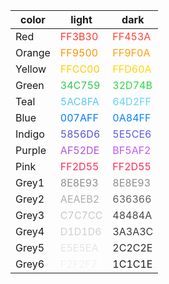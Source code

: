| color | light | dark |
| --- | --- | --- |
| Red | <span style="color:#FF3B30">FF3B30</span> | <span style="color:#FF453A">FF453A</span> |
| Orange | <span style="color:#FF9500">FF9500</span> | <span style="color:#FF9F0A">FF9F0A</span> |
| Yellow | <span style="color:#FFCC00">FFCC00</span> | <span style="color:#FFD60A">FFD60A</span> |
| Green | <span style="color:#34C759">34C759</span> | <span style="color:#32D74B">32D74B</span> |
| Teal | <span style="color:#5AC8FA">5AC8FA</span> | <span style="color:#64D2FF">64D2FF</span> |
| Blue | <span style="color:#007AFF">007AFF</span> | <span style="color:#0A84FF">0A84FF</span> |
| Indigo | <span style="color:#5856D6">5856D6</span> | <span style="color:#5E5CE6">5E5CE6</span> |
| Purple | <span style="color:#AF52DE">AF52DE</span> | <span style="color:#BF5AF2">BF5AF2</span> |
| Pink | <span style="color:#FF2D55">FF2D55</span> | <span style="color:#FF2D55">FF2D55</span> |
| Grey1 | <span style="color:#8E8E93">8E8E93</span> | <span style="color:#8E8E93">8E8E93</span> |
| Grey2 | <span style="color:#AEAEB2">AEAEB2</span> | <span style="color:#636366">636366</span> |
| Grey3 | <span style="color:#C7C7CC">C7C7CC</span> | <span style="color:#48484A">48484A</span> |
| Grey4 | <span style="color:#D1D1D6">D1D1D6</span> | <span style="color:#3A3A3C">3A3A3C</span> |
| Grey5 | <span style="color:#E5E5EA">E5E5EA</span> | <span style="color:#2C2C2E">2C2C2E</span> |
| Grey6 | <span style="color:#F2F2F7">F2F2F7</span> | <span style="color:#1C1C1E">1C1C1E</span> |
